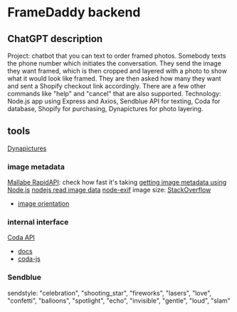 # FrameDaddy backend

## ChatGPT description

Project: chatbot that you can text to order framed photos. Somebody texts the phone number which initiates the conversation. They send the image they want framed, which is then cropped and layered with a photo to show what it would look like framed. They are then asked how many they want and sent a Shopify checkout link accordingly. There are a few other commands like "help" and "cancel" that are also supported.
Technology: Node.js app using Express and Axios, Sendblue API for texting, Coda for database, Shopify for purchasing, Dynapictures for photo layering.

## tools

[Dynapictures](https://dynapictures.com/docs/#introduction)

### image metadata

[Mallabe RapidAPI](https://rapidapi.com/mallabe1/api/mallabe): check how fast it's taking
[getting image metadata using Node.js](https://techsparx.com/nodejs/graphics/image-metadata.html)
[nodejs read image data](https://stackoverflow.com/questions/11357239/nodejs-read-image-data)
[node-exif](https://github.com/gomfunkel/node-exif)
image size: [StackOverflow](https://stackoverflow.com/questions/48889903/get-image-dimensions-in-zapier-with-javascript)

* [image orientation](https://eorvain-app.medium.com/image-orientation-on-ios-abaf8321820b)

### internal interface

[Coda API](https://coda.io/@oleg/getting-started-guide-coda-api/start-here-5)

* [docs](https://coda.io/developers/apis/v1)
* [coda-js](https://www.npmjs.com/package/coda-js)

### Sendblue

sendstyle: "celebration", "shooting_star", "fireworks", "lasers", "love", "confetti", "balloons", "spotlight", "echo", "invisible", "gentle", "loud", "slam"